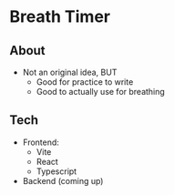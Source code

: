 # Breath Timer

## About
- Not an original idea, BUT
  - Good for practice to write
  - Good to actually use for breathing

## Tech
- Frontend: 
  - Vite
  - React
  - Typescript
- Backend (coming up)